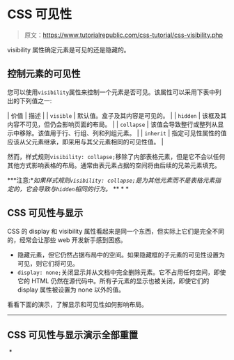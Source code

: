 # CSS 可见性

> 原文：<https://www.tutorialrepublic.com/css-tutorial/css-visibility.php>

visibility 属性确定元素是可见的还是隐藏的。

## 控制元素的可见性

您可以使用`visibility`属性来控制一个元素是否可见。该属性可以采用下表中列出的下列值之一:

| 价值 | 描述 |
| `visible` | 默认值。盒子及其内容是可见的。 |
| `hidden` | 该框及其内容不可见，但仍会影响页面的布局。 |
| `collapse` | 该值会导致整行或整列从显示中移除。该值用于行、行组、列和列组元素。 |
| `inherit` | 指定可见性属性的值应该从父元素继承，即采用与其父元素相同的可见性值。 |

然而，样式规则`visibility: collapse;`移除了内部表格元素，但是它不会以任何其他方式影响表格的布局。通常由表元素占据的空间将由后续的兄弟元素填充。

 ***注意:**如果样式规则`visibility: collapse;`是为其他元素而不是表格元素指定的，它会导致与`hidden`相同的行为。*  ** * *

## CSS 可见性与显示

CSS 的 display 和 visibility 属性看起来是同一个东西，但实际上它们是完全不同的，经常会让那些 web 开发新手感到困惑。

*   隐藏元素，但它仍然占据布局中的空间。如果隐藏框的子元素的可见性设置为可见，则它们将可见。
*   `display: none;`关闭显示并从文档中完全删除元素。它不占用任何空间，即使它的 HTML 仍然在源代码中。所有子元素的显示也被关闭，即使它们的 display 属性被设置为 none 以外的值。

看看下面的演示，了解显示和可见性如何影响布局。

* * *

## CSS 可见性与显示演示全部重置

![Click on me i will removed](img/2bd58043e274a105d68c4674935f9583.png)![Click on me i will hide](img/2bd58043e274a105d68c4674935f9583.png)![Click on me i will removed](img/2bd58043e274a105d68c4674935f9583.png)![Click on me i will hide](img/2bd58043e274a105d68c4674935f9583.png)*